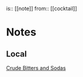 is:: [[note]]
from:: [[cocktail]]

# Notes
## Local
[Crude Bitters and Sodas](https://www.crudebitters.com/)